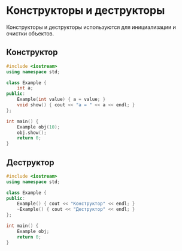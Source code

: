 # Конструкторы и деструкторы

Конструкторы и деструкторы используются для инициализации и очистки объектов.

## Конструктор

```cpp
#include <iostream>
using namespace std;

class Example {
    int a;
public:
    Example(int value) { a = value; }
    void show() { cout << "a = " << a << endl; }
};

int main() {
    Example obj(10);
    obj.show();
    return 0;
}
```
## Деструктор

```cpp
#include <iostream>
using namespace std;

class Example {
public:
    Example() { cout << "Конструктор" << endl; }
    ~Example() { cout << "Деструктор" << endl; }
};

int main() {
    Example obj;
    return 0;
}
